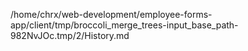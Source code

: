 /home/chrx/web-development/employee-forms-app/client/tmp/broccoli_merge_trees-input_base_path-982NvJOc.tmp/2/History.md